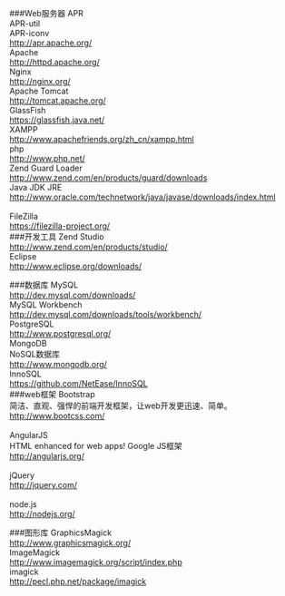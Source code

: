###Web服务器
APR<br>
APR-util<br>
APR-iconv<br>
<a href="http://apr.apache.org/">http://apr.apache.org/</a><br>
Apache<br/>
<a href="http://httpd.apache.org/">http://httpd.apache.org/</a><br>
Nginx<br/>
<a href="http://nginx.org/">http://nginx.org/</a><br>
Apache Tomcat<br/>
<a href="http://tomcat.apache.org/">http://tomcat.apache.org/</a><br/>
GlassFish<br/>
<a href="https://glassfish.java.net/">https://glassfish.java.net/</a><br/>
XAMPP<br/>
<a href="http://www.apachefriends.org/zh_cn/xampp.html">http://www.apachefriends.org/zh_cn/xampp.html</a><br/>
php<br>
<a href="http://www.php.net/">http://www.php.net/</a><br>
Zend Guard Loader<br/>
<a href="http://www.zend.com/en/products/guard/downloads">http://www.zend.com/en/products/guard/downloads</a><br/>
Java JDK JRE<br/>
<a href="http://www.oracle.com/technetwork/java/javase/downloads/index.html">http://www.oracle.com/technetwork/java/javase/downloads/index.html</a><br/>
<br/>
FileZilla<br/>
<a href="https://filezilla-project.org/">https://filezilla-project.org/</a><br/>
###开发工具
Zend Studio<br/>
<a href="http://www.zend.com/en/products/studio/">http://www.zend.com/en/products/studio/</a><br/>
Eclipse<br/>
<a href="http://www.eclipse.org/downloads/">http://www.eclipse.org/downloads/</a><br/>

###数据库
MySQL<br>
<a href="http://dev.mysql.com/downloads/">http://dev.mysql.com/downloads/</a><br>
MySQL Workbench<br/>
<a href="http://dev.mysql.com/downloads/tools/workbench/">http://dev.mysql.com/downloads/tools/workbench/</a><br/>
PostgreSQL<br>
<a href="http://www.postgresql.org/">http://www.postgresql.org/</a><br>
MongoDB<br/>
NoSQL数据库<br/>
<a href="http://www.mongodb.org/">http://www.mongodb.org/</a><br/>
InnoSQL<br/>
<a href="https://github.com/NetEase/InnoSQL">https://github.com/NetEase/InnoSQL</a><br/>
###web框架
Bootstrap<br/>
简洁、直观、强悍的前端开发框架，让web开发更迅速、简单。<br/>
<a href="http://www.bootcss.com/">http://www.bootcss.com/</a><br/>
<br/>
AngularJS<br/>
HTML enhanced for web apps! Google JS框架<br/>
<a href="http://angularjs.org/">http://angularjs.org/</a><br/>
<br/>
jQuery<br/>
<a href="http://jquery.com/">http://jquery.com/</a><br/>
<br/>
node.js<br/>
<a href="http://nodejs.org/">http://nodejs.org/</a><br/>

###图形库
GraphicsMagick<br/>
<a href="http://www.graphicsmagick.org/">http://www.graphicsmagick.org/</a><br/>
ImageMagick<br/>
<a href="http://www.imagemagick.org/script/index.php">http://www.imagemagick.org/script/index.php</a><br/>
imagick<br/>
<a href="http://pecl.php.net/package/imagick">http://pecl.php.net/package/imagick</a><br/>

